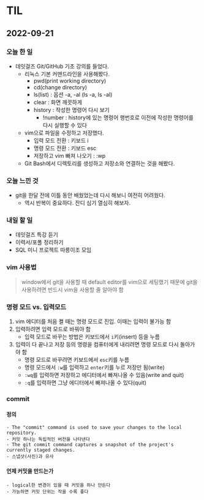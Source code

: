 # TIL

## 2022-09-21

### 오늘 한 일
- 데잇걸즈 Git/GitHub 기초 강의를 들었다.
    - 리눅스 기본 커맨드라인을 사용해봤다.
        - pwd(print working directory)
        - cd(change directory)
        - ls(list) : 옵션 -a, -al (ls -a, ls -al)
        - clear : 화면 깨끗하게
        - history : 작성한 명령어 다시 보기
            - !number : history에 있는 명령어 행번호로 이전에 작성한 명령어를 다시 실행할 수 있다
    - vim으로 파일을 수정하고 저장했다.
        - 입력 모드 전환 : 키보드 i 
        - 명령 모드 전환 : 키보드 esc
        - 저장하고 vim 빠져 나오기 : :wp
    - Git Bash에서 디렉토리를 생성하고 저장소와 연결하는 것을 해봤다.  

### 오늘 느낀 것
- git을 한달 전에 이틀 동안 배웠었는데 다시 해보니 여전히 어려웠다. 
    - 역시 반복이 중요하다. 잔디 심기 열심히 해보자.

### 내일 할 일
- 데잇걸즈 특강 듣기
- 이력서/포폴 정리하기
- SQL 미니 프로젝트 따릉이조 모임 


### vim 사용법
> window에서 git을 사용할 때 default editor를 vim으로 세팅했기 때문에 git을 사용하려면 반드시 vim을 사용할 줄 알아야 함

### 명령 모드 vs. 입력모드
1. vim 에디터를 처음 켤 때는 명령 모드로 진입. 이때는 입력이 불가능 함
2. 입력하려면 입력 모드로 바꿔야 함
    - 입력 모드로 바꾸는 방법은 키보드에서 `i`키(insert) 등을 누름
4. 입력이 다 끝나고 저장 등의 명령을 컴퓨터에게 내리려면 명령 모드로 다시 돌아가야 함
    - 명령 모드로 바꾸려면 키보드에서 `esc`키를 누름
    - 명령 모드에서 `:w`를 입력하고 `enter`키를 누르 저장만 됨(write)
    - `:wq`를 입력하면 저장하고 에디터에서 빠져나올 수 있음(write and quit)
    - `:q`를 입력하면 그냥 에디터에서 빠져나올 수 있다(quit)

### commit
#### 정의
    - The "commit" command is used to save your changes to the local repository.
    - 커밋 하나는 독립적인 버전을 나타낸다
    - The git commit command captures a snapshot of the project's currently staged changes.
    - 스냅샷(사진)과 유사

#### 언제 커밋을 만드는가
    - logical한 변경이 있을 때 커밋을 하나 만든다
    - 가능하면 커밋 단위는 작을 수록 좋다